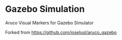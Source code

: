 # Gazebo Simulation
Aruco Visual Markers for Gazebo Simulator

Forked from https://github.com/joselusl/aruco_gazebo
